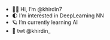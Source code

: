 - 🐱‍👤 Hi, I’m @khirdin7
- 🌓 I’m interested in DeepLearning NN
- 🪐 I’m currently learning AI
- 🦋 twt @khirdin_ 

<!---
khirdin7/khirdin7 is a ✨ special ✨ repository because its `README.md` (this file) appears on your GitHub profile.
You can click the Preview link to take a look at your changes.
--->
